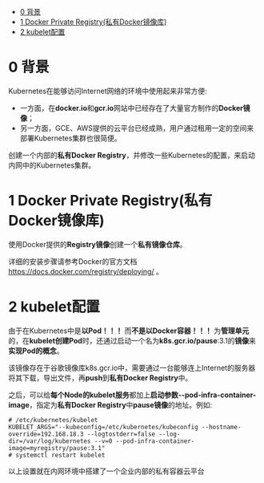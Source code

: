 
<!-- @import "[TOC]" {cmd="toc" depthFrom=1 depthTo=6 orderedList=false} -->

<!-- code_chunk_output -->

- [0 背景](#0-背景)
- [1 Docker Private Registry(私有Docker镜像库)](#1-docker-private-registry私有docker镜像库)
- [2 kubelet配置](#2-kubelet配置)

<!-- /code_chunk_output -->

# 0 背景

Kubernetes在能够访问Internet网络的环境中使用起来非常方便: 

- 一方面，在**docker.io**和**gcr.io**网站中已经存在了大量官方制作的**Docker镜像**；
- 另一方面，GCE、AWS提供的云平台已经成熟，用户通过租用一定的空间来部署Kubernetes集群也很简便。

创建一个内部的**私有Docker Registry**，并修改一些Kubernetes的配置，来启动内网中的Kubernetes集群。

# 1 Docker Private Registry(私有Docker镜像库)

使用Docker提供的**Registry镜像**创建一个**私有镜像仓库**。

详细的安装步骤请参考Docker的官方文档 https://docs.docker.com/registry/deploying/ 。

# 2 kubelet配置

由于在Kubernetes中是**以Pod！！！** 而**不是以Docker容器！！！** 为**管理单元**的，在**kubelet创建Pod**时，还通过启动一个名为**k8s.gcr.io/pause**:3.1的**镜像**来**实现Pod的概念**。

该镜像存在于谷歌镜像库k8s.gcr.io中，需要通过一台能够连上Internet的服务器将其下载，导出文件，再**push**到**私有Docker Registry**中。

之后，可以给**每个Node的kubelet服务**都加上**启动参数\-\-pod\-infra\-container\-image**，指定为**私有Docker Registry**中**pause镜像**的地址。例如: 

```
# /etc/kubernetes/kubelet
KUBELET_ARGS="--kubeconfig=/etc/kubernetes/kubeconfig --hostname-override=192.168.18.3 --logtostderr=false --log-dir=/var/log/kubernetes --v=0 --pod-infra-container-image=myregistry/pause:3.1"
# systemctl restart kubelet
```

以上设置就在内网环境中搭建了一个企业内部的私有容器云平台